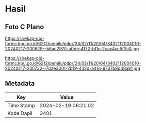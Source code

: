 # Hasil

## Foto C Plano

https://sirekap-obj-formc.kpu.go.id/62f2/pemilu/pdpr/34/02/11/20/04/3402112004010-20240217-200629--b8ac2970-a0de-4172-bf1c-2cac4cc5f3c0.jpg

https://sirekap-obj-formc.kpu.go.id/62f2/pemilu/pdpr/34/02/11/20/04/3402112004010-20240217-200732--7d2e3001-2b19-442d-a41d-9737b9b48a91.jpg


## Metadata

| Key        | Value               |
| ---------- | ------------------- |
| Time Stamp | 2024-02-19 06:21:02 |
| Kode Dapil | 3401                |



